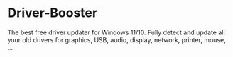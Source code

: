 # Driver-Booster
The best free driver updater for Windows 11/10. Fully detect and update all your old drivers for graphics, USB, audio, display, network, printer, mouse, ...
